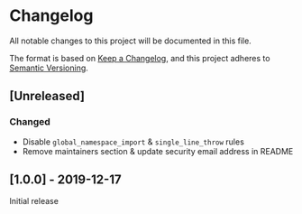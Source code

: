 # Changelog
All notable changes to this project will be documented in this file.

The format is based on [Keep a Changelog](https://keepachangelog.com/en/1.0.0/),
and this project adheres to [Semantic Versioning](https://semver.org/spec/v2.0.0.html).

## [Unreleased]
### Changed
- Disable `global_namespace_import` & `single_line_throw` rules
- Remove maintainers section & update security email address in README

## [1.0.0] - 2019-12-17
Initial release
